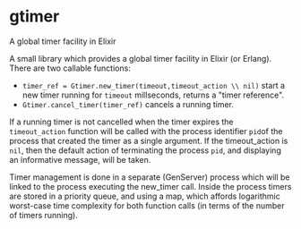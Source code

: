 # gtimer
A global timer facility in Elixir

A small library which provides a global timer facility in Elixir (or Erlang). There are two callable functions:
  - `timer_ref = Gtimer.new_timer(timeout,timeout_action \\ nil)` 
    start a new timer running for `timeout` millseconds, returns a "timer reference".
  - `Gtimer.cancel_timer(timer_ref)`
    cancels a running timer.

If a running timer is not cancelled when the timer expires the `timeout_action` function will
be called with the process identifier `pid`of the process that created the timer
as a single argument. If the timeout_action is `nil`, then the default action of
terminating the process `pid`, and displaying an informative message, will be taken.

Timer management is done in a separate (GenServer) process which will be linked to the process executing the new_timer call.
Inside the process timers are stored in a priority queue, and using a map, which affords logarithmic worst-case time complexity for both function calls 
(in terms of the number of timers running). 
